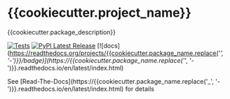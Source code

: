 # {{cookiecutter.project_name}}
{{cookiecutter.package_description}}

[![Tests](https://github.com/{{cookiecutter.repo_org}}/{{cookiecutter.repo_name}}/actions/workflows/test.yml/badge.svg)](https://github.com/allRisc/{{cookiecutter.repo_name}}/actions/workflows/test.yml)
[![PyPI Latest Release](https://img.shields.io/pypi/v/{{cookiecutter.package_name}}.svg)](https://pypi.org/project/{{cookiecutter.package_name}}/)
[![docs](https://readthedocs.org/projects/{{cookiecutter.package_name.replace('_', '-')}}/badge)](https://{{cookiecutter.package_name.replace('_', '-')}}.readthedocs.io/en/latest/index.html)

See [Read-The-Docs](https://{{cookiecutter.package_name.replace('_', '-')}}.readthedocs.io/en/latest/index.html) for details
